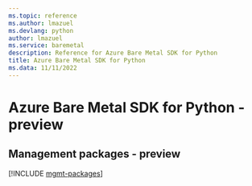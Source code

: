 ```yaml
---
ms.topic: reference
ms.author: lmazuel
ms.devlang: python
author: lmazuel
ms.service: baremetal
description: Reference for Azure Bare Metal SDK for Python
title: Azure Bare Metal SDK for Python
ms.data: 11/11/2022
---
```

# Azure Bare Metal SDK for Python - preview

## Management packages - preview
[!INCLUDE [mgmt-packages](bare-metal-mgmt-index.md)]
